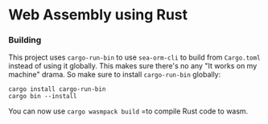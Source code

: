 # Web Assembly using Rust

### Building

This project uses `cargo-run-bin` to use `sea-orm-cli` to build from `Cargo.toml` instead of using it globally. This makes sure there's no any "It works on my machine" drama. So make sure to install `cargo-run-bin` globally:

```
cargo install cargo-run-bin
cargo bin --install
```

You can now use `cargo wasmpack build` =to compile Rust code to wasm.
